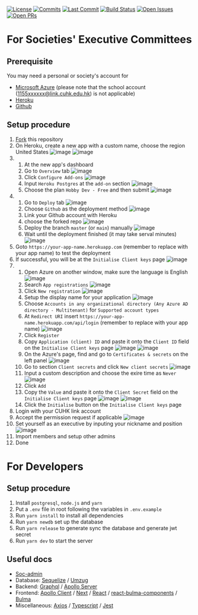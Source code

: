 [![License](https://badgen.net/github/license/LCM288/soc-admin?cache=600)](https://github.com/LCM288/soc-admin/blob/master/LICENSE)
[![Commits](https://badgen.net/github/commits/LCM288/soc-admin?cache=600)](https://github.com/LCM288/soc-admin)
[![Last Commit](https://badgen.net/github/last-commit/LCM288/soc-admin?cache=600)](https://github.com/LCM288/soc-admin)
[![Build Status](https://badgen.net/travis/LCM288/soc-admin?cache=600)](https://travis-ci.com/LCM288/soc-admin)
[![Open Issues](https://badgen.net/github/open-issues/LCM288/soc-admin?cache=600)](https://github.com/LCM288/soc-admin/issues)
[![Open PRs](https://badgen.net/github/open-prs/LCM288/soc-admin?cache=600)](https://github.com/LCM288/soc-admin/pulls)

# For Societies' Executive Committees

## Prerequisite

You may need a personal or society's account for

- [Microsoft Azure](https://portal.azure.com/) (please note that the school account (1155xxxxxx@link.cuhk.edu.hk) is not applicable)
- [Heroku](https://www.heroku.com/)
- [Github](https://github.com/)

## Setup procedure

1. [Fork](https://github.com/LCM288/soc-admin/fork) this repository
2. On Heroku, create a new app with a custom name, choose the region United States
   ![image](https://user-images.githubusercontent.com/17256738/100370100-bc4af000-3040-11eb-9e88-f4c735d9cdac.png) 
   ![image](https://user-images.githubusercontent.com/17256738/100370282-00d68b80-3041-11eb-98e3-ab8acdccd147.png)
3. 1. At the new app's dashboard
   2. Go to `Overview` tab
   ![image](https://user-images.githubusercontent.com/17256738/100370482-4f842580-3041-11eb-8de5-6cff31648b3e.png)
   3. Click `Configure Add-ons`
   ![image](https://user-images.githubusercontent.com/17256738/100370550-6a569a00-3041-11eb-9c87-b2c0cdfd312f.png)
   4. Input `Heroku Postgres` at the `add-on` section
   ![image](https://user-images.githubusercontent.com/17256738/100370645-8a865900-3041-11eb-86e7-febb378cfcb2.png)
   5. Choose the plan `Hobby Dev - Free` and then submit
   ![image](https://user-images.githubusercontent.com/17256738/100370716-a689fa80-3041-11eb-80ef-5087420202de.png)
4. 1. Go to `Deploy` tab
   ![image](https://user-images.githubusercontent.com/17256738/100370839-ddf8a700-3041-11eb-808a-b8014db0c8a9.png)
   2. Choose `Github` as the deployment method
      ![image](https://user-images.githubusercontent.com/17256738/100370981-15675380-3042-11eb-8fc8-863fbaa01fc0.png)
   3. Link your Github account with Heroku
   4. choose the forked repo
      ![image](https://user-images.githubusercontent.com/17256738/100371246-755dfa00-3042-11eb-9e68-f8a77c009813.png)
   5. Deploy the branch `master` (or `main`) manually
      ![image](https://user-images.githubusercontent.com/17256738/100371601-0208b800-3043-11eb-8aae-00a22e1d10ef.png)
   6. Wait until the deployment finished (it may take serval minutes)
      ![image](https://user-images.githubusercontent.com/17256738/100372102-bc98ba80-3043-11eb-8ed2-65d51c043e7e.png)
5. Goto `https://your-app-name.herokuapp.com` (remember to replace with your app name) to test the deployment
6. If successful, you will be at the `Initialise Client keys` page
   ![image](https://user-images.githubusercontent.com/17256738/100372181-da661f80-3043-11eb-820d-8f803c691caf.png)
7. 1. Open Azure on another window, make sure the language is English
      ![image](https://user-images.githubusercontent.com/17256738/100372358-1600e980-3044-11eb-861e-28bafcf97e11.png)
   2. Search `App registrations`
      ![image](https://user-images.githubusercontent.com/17256738/100372461-38930280-3044-11eb-8e00-c151c38f6813.png)
   3. Click `New registration`
      ![image](https://user-images.githubusercontent.com/17256738/100372555-5eb8a280-3044-11eb-828a-5ac0837af317.png)
   4. Setup the display name for your application
      ![image](https://user-images.githubusercontent.com/17256738/100372697-9889a900-3044-11eb-838f-3bfba64de951.png)
   5. Choose `Accounts in any organizational directory (Any Azure AD directory - Multitenant)` for `Supported account types`
   6. At `Redirect URI` insert `https://your-app-name.herokuapp.com/api/login` (remember to replace with your app name)
      ![image](https://user-images.githubusercontent.com/17256738/100372804-c242d000-3044-11eb-8fc6-ab3a54796754.png)
   7. Click `Register`
   8. Copy `Application (client) ID` and paste it onto the `Client ID` field on the `Initialise Client keys` page
      ![image](https://user-images.githubusercontent.com/17256738/100373022-0e8e1000-3045-11eb-86b2-e4d2ef5b067f.png)
      ![image](https://user-images.githubusercontent.com/17256738/100373097-31b8bf80-3045-11eb-8ef7-a1387da4a1d3.png)
   9. On the Azure's page, find and go to `Certificates & secrets` on the left panel
      ![image](https://user-images.githubusercontent.com/17256738/100373171-52811500-3045-11eb-8998-8bd2933124a5.png)
   10. Go to section `Client secrets` and click `New client secrets`
      ![image](https://user-images.githubusercontent.com/17256738/100373249-6f1d4d00-3045-11eb-971a-1fe65830e39b.png)
   11. Input a custom description and choose the exire time as `Never`
      ![image](https://user-images.githubusercontent.com/17256738/100373343-98d67400-3045-11eb-8440-da986980046f.png)
   12. Click `Add`
   13. Copy the `Value` and paste it onto the `Client Secret` field on the `Initialise Client keys` page
      ![image](https://user-images.githubusercontent.com/17256738/100373445-bf94aa80-3045-11eb-8d1a-e6c18f93e78f.png)
      ![image](https://user-images.githubusercontent.com/17256738/100373521-dd620f80-3045-11eb-802d-252596c8f4b8.png)
   14. Click the `Initialise` button on the `Initialise Client keys` page
8. Login with your CUHK link account
9. Accept the permission request if applicable
   ![image](https://user-images.githubusercontent.com/17256738/100373654-100c0800-3046-11eb-84f8-cfff184b9ae9.png)
10. Set yourself as an executive by inputing your nickname and position
   ![image](https://user-images.githubusercontent.com/17256738/100374547-6a599880-3047-11eb-860f-d78df5f860be.png)
11. Import members and setup other admins
12. Done

# For Developers

## Setup procedure

1. Install `postgresql`, `node.js` and `yarn`
2. Put a `.env` file in root following the variables in `.env.example`
3. Run `yarn install` to install all dependencies
4. Run `yarn newdb` set up the database
5. Run `yarn release` to generate sync the database and generate jwt secret
6. Run `yarn dev` to start the server

## Useful docs

- [Soc-admin](https://lcm288.github.io/soc-admin/)
- Database: [Sequelize](https://sequelize.org/master/index.html) / [Umzug](https://github.com/sequelize/umzug/tree/v2.x)
- Backend: [Graphql](https://graphql.org/learn/) / [Apollo Server](https://www.apollographql.com/docs/apollo-server/)
- Frontend: [Apollo Client](https://www.apollographql.com/docs/react/) / [Next](https://nextjs.org/docs/getting-started) / [React](https://reactjs.org/docs/getting-started.html) / [react-bulma-components](https://github.com/couds/react-bulma-components) / [Bulma](https://bulma.io/)
- Miscellaneous: [Axios](https://github.com/axios/axios) / [Typescript](https://www.typescriptlang.org/docs/handbook/intro.html) / [Jest](https://jestjs.io/docs/en/getting-started)
